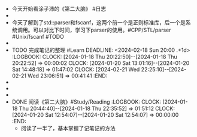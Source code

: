 - 今天开始看涂子沛的《第二大脑》 #日志
-
- 今天了解到了std::parser和fscanf，这两个前一个是正则标准库，后一个是系统调用。可以对比下时间，学习下parser的使用。#CPP/STL/parser #Unix/fscanf #TODO
-
- TODO 完成笔记的整理 #Learn 
  DEADLINE: <2024-02-18 Sun 20:00 .+1d>
  :LOGBOOK:
  CLOCK: [2024-01-18 Thu 20:22:50]--[2024-01-18 Thu 20:22:52] =>  00:00:02
  CLOCK: [2024-01-20 Sat 13:01:16]--[2024-01-20 Sat 14:48:18] =>  01:47:02
  CLOCK: [2024-02-21 Wed 22:25:10]--[2024-02-21 Wed 23:06:51] =>  00:41:41
  :END:
-
-
-
- DONE 阅读《第二大脑》#Study/Reading
  :LOGBOOK:
  CLOCK: [2024-01-18 Thu 20:44:40]--[2024-01-18 Thu 22:35:52] =>  01:51:12
  CLOCK: [2024-01-20 Sat 12:54:07]--[2024-01-20 Sat 12:54:07] =>  00:00:00
  :END:
	- 阅读了一半了，基本掌握了记笔记的方法